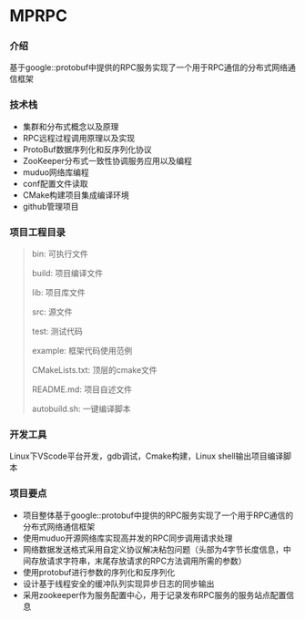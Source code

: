 # MPRPC
### 介绍

基于google::protobuf中提供的RPC服务实现了一个用于RPC通信的分布式网络通信框架

### 技术栈

- 集群和分布式概念以及原理
- RPC远程过程调用原理以及实现
- ProtoBuf数据序列化和反序列化协议
- ZooKeeper分布式一致性协调服务应用以及编程
- muduo网络库编程
- conf配置文件读取
- CMake构建项目集成编译环境
- github管理项目

### 项目工程目录

> bin: 可执行文件
>
> build: 项目编译文件
>
> lib: 项目库文件
>
> src: 源文件
>
> test: 测试代码
>
> example: 框架代码使用范例
>
> CMakeLists.txt: 顶层的cmake文件
>
> README.md: 项目自述文件
>
> autobuild.sh: 一键编译脚本

### 开发工具

Linux下VScode平台开发，gdb调试，Cmake构建，Linux shell输出项目编译脚本

### 项目要点

- 项目整体基于google::protobuf中提供的RPC服务实现了一个用于RPC通信的分布式网络通信框架
- 使用muduo开源网络库实现高并发的RPC同步调用请求处理
- 网络数据发送格式采用自定义协议解决粘包问题（头部为4字节长度信息，中间存放请求字符串，末尾存放请求的RPC方法调用所需的参数）
- 使用protobuf进行参数的序列化和反序列化
- 设计基于线程安全的缓冲队列实现异步日志的同步输出
- 采用zookeeper作为服务配置中心，用于记录发布RPC服务的服务站点配置信息
